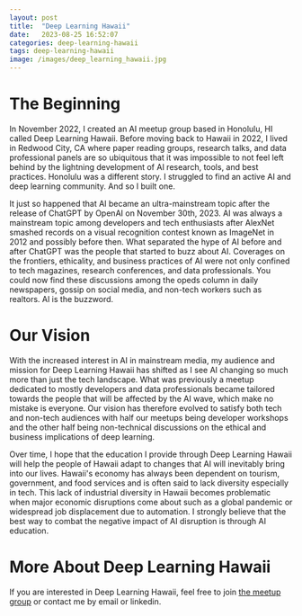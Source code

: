 ```yaml
---
layout: post
title:  "Deep Learning Hawaii"
date:   2023-08-25 16:52:07
categories: deep-learning-hawaii
tags: deep-learning-hawaii
image: /images/deep_learning_hawaii.jpg
---
```

# The Beginning
In November 2022, I created an AI meetup group based in Honolulu, HI called Deep Learning Hawaii. Before moving back to Hawaii in 2022, I lived in Redwood City, CA where paper reading groups, research talks, and data professional panels are so ubiquitous that it was impossible to not feel left behind by the lightning development of AI research, tools, and best practices. Honolulu was a different story. I struggled to find an active AI and deep learning community. And so I built one.

It just so happened that AI became an ultra-mainstream topic after the release of ChatGPT by OpenAI on November 30th, 2023. AI was always a mainstream topic among developers and tech enthusiasts after AlexNet smashed records on a visual recognition contest known as ImageNet in 2012 and possibly before then. What separated the hype of AI before and after ChatGPT was the people that started to buzz about AI. Coverages on the frontiers, ethicality, and business practices of AI were not only confined to tech magazines, research conferences, and data professionals. You could now find these discussions among the opeds column in daily newspapers, gossip on social media, and non-tech workers such as realtors. AI is the buzzword.

# Our Vision
With the increased interest in AI in mainstream media, my audience and mission for Deep Learning Hawaii has shifted as I see AI changing so much more than just the tech landscape. What was previously a meetup dedicated to mostly developers and data professionals became tailored towards the people that will be affected by the AI wave, which make no mistake is everyone. Our vision has therefore evolved to satisfy both tech and non-tech audiences with half our meetups being developer workshops and the other half being non-technical discussions on the ethical and business implications of deep learning. 

Over time, I hope that the education I provide through Deep Learning Hawaii will help the people of Hawaii adapt to changes that AI will inevitably bring into our lives. Hawaii's economy has always been dependent on tourism, government, and food services and is often said to lack diversity especially in tech. This lack of industrial diversity in Hawaii becomes problematic when major economic disruptions come about such as a global pandemic or widespread job displacement due to automation. I strongly believe that the best way to combat the negative impact of AI disruption is through AI education.

# More About Deep Learning Hawaii
If you are interested in Deep Learning Hawaii, feel free to join [the meetup group][meetup] or contact me by email or linkedin. 

[meetup]:      https://www.meetup.com/hawaii-deep-learning-group/
